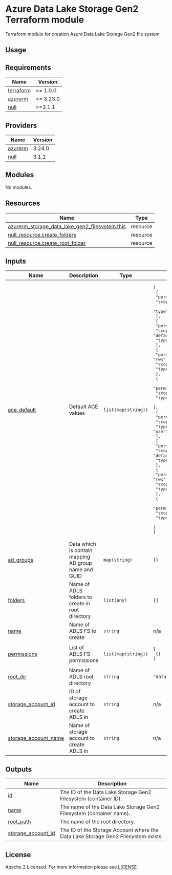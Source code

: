 # Azure Data Lake Storage Gen2 Terraform module
Terraform module for creation Azure Data Lake Storage Gen2 file system

## Usage

<!-- BEGIN_TF_DOCS -->
## Requirements

| Name | Version |
|------|---------|
| <a name="requirement_terraform"></a> [terraform](#requirement\_terraform) | >= 1.0.0 |
| <a name="requirement_azurerm"></a> [azurerm](#requirement\_azurerm) | >= 3.23.0 |
| <a name="requirement_null"></a> [null](#requirement\_null) | >=3.1.1 |

## Providers

| Name | Version |
|------|---------|
| <a name="provider_azurerm"></a> [azurerm](#provider\_azurerm) | 3.24.0 |
| <a name="provider_null"></a> [null](#provider\_null) | 3.1.1 |

## Modules

No modules.

## Resources

| Name | Type |
|------|------|
| [azurerm_storage_data_lake_gen2_filesystem.this](https://registry.terraform.io/providers/hashicorp/azurerm/latest/docs/resources/storage_data_lake_gen2_filesystem) | resource |
| [null_resource.create_folders](https://registry.terraform.io/providers/hashicorp/null/latest/docs/resources/resource) | resource |
| [null_resource.create_root_folder](https://registry.terraform.io/providers/hashicorp/null/latest/docs/resources/resource) | resource |

## Inputs

| Name | Description | Type | Default | Required |
|------|-------------|------|---------|:--------:|
| <a name="input_ace_default"></a> [ace\_default](#input\_ace\_default) | Default ACE values | `list(map(string))` | <pre>[<br>  {<br>    "permissions": "---",<br>    "scope": "access",<br>    "type": "other"<br>  },<br>  {<br>    "permissions": "---",<br>    "scope": "default",<br>    "type": "other"<br>  },<br>  {<br>    "permissions": "rwx",<br>    "scope": "access",<br>    "type": "group"<br>  },<br>  {<br>    "permissions": "rwx",<br>    "scope": "access",<br>    "type": "mask"<br>  },<br>  {<br>    "permissions": "rwx",<br>    "scope": "access",<br>    "type": "user"<br>  },<br>  {<br>    "permissions": "rwx",<br>    "scope": "default",<br>    "type": "group"<br>  },<br>  {<br>    "permissions": "rwx",<br>    "scope": "default",<br>    "type": "mask"<br>  },<br>  {<br>    "permissions": "rwx",<br>    "scope": "default",<br>    "type": "user"<br>  }<br>]</pre> | no |
| <a name="input_ad_groups"></a> [ad\_groups](#input\_ad\_groups) | Data which is contain mapping AD group name and GUID | `map(string)` | `{}` | no |
| <a name="input_folders"></a> [folders](#input\_folders) | Name of ADLS folders to create in root directory | `list(any)` | `[]` | no |
| <a name="input_name"></a> [name](#input\_name) | Name of ADLS FS to create | `string` | n/a | yes |
| <a name="input_permissions"></a> [permissions](#input\_permissions) | List of ADLS FS permissions | `list(map(string))` | <pre>[<br>  {}<br>]</pre> | no |
| <a name="input_root_dir"></a> [root\_dir](#input\_root\_dir) | Name of ADLS root directory | `string` | `"data"` | no |
| <a name="input_storage_account_id"></a> [storage\_account\_id](#input\_storage\_account\_id) | ID of storage account to create ADLS in | `string` | n/a | yes |
| <a name="input_storage_account_name"></a> [storage\_account\_name](#input\_storage\_account\_name) | Name of storage account to create ADLS in | `string` | n/a | yes |

## Outputs

| Name | Description |
|------|-------------|
| <a name="output_id"></a> [id](#output\_id) | The ID of the Data Lake Storage Gen2 Filesystem (container ID). |
| <a name="output_name"></a> [name](#output\_name) | The name of the Data Lake Storage Gen2 Filesystem (container name). |
| <a name="output_root_path"></a> [root\_path](#output\_root\_path) | The name of the root directory. |
| <a name="output_storage_account_id"></a> [storage\_account\_id](#output\_storage\_account\_id) | The ID of the Storage Account where the Data Lake Storage Gen2 Filesystem exists. |
<!-- END_TF_DOCS -->

## License

Apache 2 Licensed. For more information please see [LICENSE](https://github.com/data-platform-hq/terraform-azurerm-adls-v2/tree/main/LICENSE)
